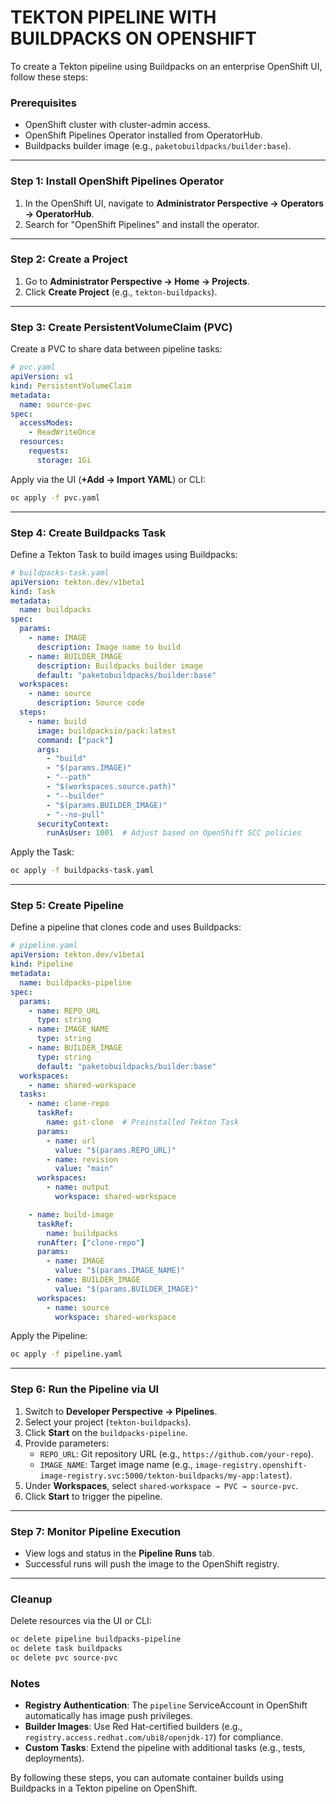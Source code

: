 # TEKTON PIPELINE WITH BUILDPACKS ON OPENSHIFT

To create a Tekton pipeline using Buildpacks on an enterprise OpenShift UI, follow these steps:

### **Prerequisites**
- OpenShift cluster with cluster-admin access.
- OpenShift Pipelines Operator installed from OperatorHub.
- Buildpacks builder image (e.g., `paketobuildpacks/builder:base`).

---

### **Step 1: Install OpenShift Pipelines Operator**
1. In the OpenShift UI, navigate to **Administrator Perspective → Operators → OperatorHub**.
2. Search for "OpenShift Pipelines" and install the operator.

---

### **Step 2: Create a Project**
1. Go to **Administrator Perspective → Home → Projects**.
2. Click **Create Project** (e.g., `tekton-buildpacks`).

---

### **Step 3: Create PersistentVolumeClaim (PVC)**
Create a PVC to share data between pipeline tasks:
```yaml
# pvc.yaml
apiVersion: v1
kind: PersistentVolumeClaim
metadata:
  name: source-pvc
spec:
  accessModes:
    - ReadWriteOnce
  resources:
    requests:
      storage: 1Gi
```
Apply via the UI (**+Add → Import YAML**) or CLI:
```bash
oc apply -f pvc.yaml
```

---

### **Step 4: Create Buildpacks Task**
Define a Tekton Task to build images using Buildpacks:
```yaml
# buildpacks-task.yaml
apiVersion: tekton.dev/v1beta1
kind: Task
metadata:
  name: buildpacks
spec:
  params:
    - name: IMAGE
      description: Image name to build
    - name: BUILDER_IMAGE
      description: Buildpacks builder image
      default: "paketobuildpacks/builder:base"
  workspaces:
    - name: source
      description: Source code
  steps:
    - name: build
      image: buildpacksio/pack:latest
      command: ["pack"]
      args:
        - "build"
        - "$(params.IMAGE)"
        - "--path"
        - "$(workspaces.source.path)"
        - "--builder"
        - "$(params.BUILDER_IMAGE)"
        - "--no-pull"
      securityContext:
        runAsUser: 1001  # Adjust based on OpenShift SCC policies
```
Apply the Task:
```bash
oc apply -f buildpacks-task.yaml
```

---

### **Step 5: Create Pipeline**
Define a pipeline that clones code and uses Buildpacks:
```yaml
# pipeline.yaml
apiVersion: tekton.dev/v1beta1
kind: Pipeline
metadata:
  name: buildpacks-pipeline
spec:
  params:
    - name: REPO_URL
      type: string
    - name: IMAGE_NAME
      type: string
    - name: BUILDER_IMAGE
      type: string
      default: "paketobuildpacks/builder:base"
  workspaces:
    - name: shared-workspace
  tasks:
    - name: clone-repo
      taskRef:
        name: git-clone  # Preinstalled Tekton Task
      params:
        - name: url
          value: "$(params.REPO_URL)"
        - name: revision
          value: "main"
      workspaces:
        - name: output
          workspace: shared-workspace

    - name: build-image
      taskRef:
        name: buildpacks
      runAfter: ["clone-repo"]
      params:
        - name: IMAGE
          value: "$(params.IMAGE_NAME)"
        - name: BUILDER_IMAGE
          value: "$(params.BUILDER_IMAGE)"
      workspaces:
        - name: source
          workspace: shared-workspace
```
Apply the Pipeline:
```bash
oc apply -f pipeline.yaml
```

---

### **Step 6: Run the Pipeline via UI**
1. Switch to **Developer Perspective → Pipelines**.
2. Select your project (`tekton-buildpacks`).
3. Click **Start** on the `buildpacks-pipeline`.
4. Provide parameters:
   - `REPO_URL`: Git repository URL (e.g., `https://github.com/your-repo`).
   - `IMAGE_NAME`: Target image name (e.g., `image-registry.openshift-image-registry.svc:5000/tekton-buildpacks/my-app:latest`).
5. Under **Workspaces**, select `shared-workspace → PVC → source-pvc`.
6. Click **Start** to trigger the pipeline.

---

### **Step 7: Monitor Pipeline Execution**
- View logs and status in the **Pipeline Runs** tab.
- Successful runs will push the image to the OpenShift registry.

---

### **Cleanup**
Delete resources via the UI or CLI:
```bash
oc delete pipeline buildpacks-pipeline
oc delete task buildpacks
oc delete pvc source-pvc
```

### **Notes**
- **Registry Authentication**: The `pipeline` ServiceAccount in OpenShift automatically has image push privileges.
- **Builder Images**: Use Red Hat-certified builders (e.g., `registry.access.redhat.com/ubi8/openjdk-17`) for compliance.
- **Custom Tasks**: Extend the pipeline with additional tasks (e.g., tests, deployments).

By following these steps, you can automate container builds using Buildpacks in a Tekton pipeline on OpenShift.
